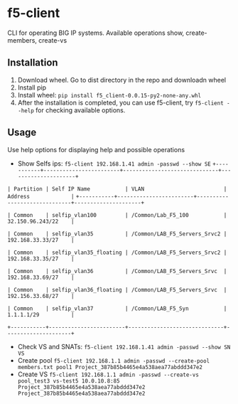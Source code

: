 f5-client
=============

CLI for operating BIG IP systems. Available operations show, create-members, create-vs

Installation
-------------------------

1. Download wheel. Go to dist directory in the repo and downloadn wheel
2. Install pip
3. Install wheel:
  ``pip install f5_client-0.0.15-py2-none-any.whl``
4. After the installation is completed, you can use f5-client, try ``f5-client --help`` for checking available options.

Usage
-----

Use help options for displaying help and possible operations

- Show Selfs ips:
``f5-client 192.168.1.41 admin -passwd --show SE``
``+-----------+------------------------+------------------------------+---------------------+``

``| Partition | Self IP Name           | VLAN                         | Address             |``
``+-----------+------------------------+------------------------------+---------------------+``

``| Common    | selfip_vlan100         | /Common/Lab_F5_100           | 32.150.96.243/22    |``

``| Common    | selfip_vlan35          | /Common/LAB_F5_Servers_Srvc2 | 192.168.33.33/27    |``

``| Common    | selfip_vlan35_floating | /Common/LAB_F5_Servers_Srvc2 | 192.168.33.35/27    |``

``| Common    | selfip_vlan36          | /Common/LAB_F5_Servers_Srvc  | 192.168.33.69/27    |``

``| Common    | selfip_vlan36_floating | /Common/LAB_F5_Servers_Srvc  | 192.156.33.68/27    |``

``| Common    | selfip_vlan37          | /Common/LAB_F5_Syn           | 1.1.1.1/29          |``

``+-----------+------------------------+------------------------------+---------------------+``
- Check VS and SNATs:
``f5-client 192.168.1.41 admin -passwd --show SN VS``
- Create pool
``f5-client 192.168.1.1 admin -passwd --create-pool members.txt pool1 Project_387b85b4465e4a538aea77abddd347e2``
- Create VS
``f5-client 192.168.1.1 admin -passwd --create-vs pool_test3 vs-test5 10.0.10.8:85 Project_387b85b4465e4a538aea77abddd347e2 Project_387b85b4465e4a538aea77abddd347e2``

